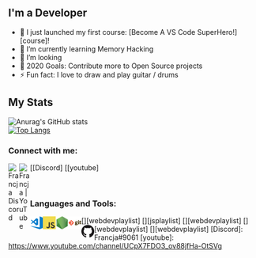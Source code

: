 ## I'm a Developer

- 🔭 I just launched my first course: [Become A VS Code SuperHero!][course]!
- 🌱 I’m currently learning Memory Hacking
- 👯 I’m looking 
- 🥅 2020 Goals: Contribute more to Open Source projects
- ⚡ Fun fact: I love to draw and play guitar / drums

## My Stats
![Anurag's GitHub stats](https://github-readme-stats.vercel.app/api?username=Francjatomarka&show_icons=true&theme=material-palenight)
<br />
[![Top Langs](https://github-readme-stats.vercel.app/api/top-langs/?username=Francjatomarka&layout=compact)](https://github.com/anuraghazra/github-readme-stats)

### Connect with me:

[<img align="left" alt="Francja Discord" width="22px" src="https://cdn.iconscout.com/icon/free/png-512/discord-3-569463.png" />[Discord]
[<img align="left" alt="Francja | YouTube" width="22px" src="https://cdn.jsdelivr.net/npm/simple-icons@v3/icons/youtube.svg" />[youtube]

<br />

### Languages and Tools:

[<img align="left" alt="Visual Studio Code" width="26px" src="https://raw.githubusercontent.com/github/explore/80688e429a7d4ef2fca1e82350fe8e3517d3494d/topics/visual-studio-code/visual-studio-code.png" />][webdevplaylist]
[<img align="left" alt="JavaScript" width="26px" src="https://raw.githubusercontent.com/github/explore/80688e429a7d4ef2fca1e82350fe8e3517d3494d/topics/javascript/javascript.png" />][jsplaylist]
[<img align="left" alt="Node.js" width="26px" src="https://raw.githubusercontent.com/github/explore/80688e429a7d4ef2fca1e82350fe8e3517d3494d/topics/nodejs/nodejs.png" />][webdevplaylist]
[<img align="left" alt="Git" width="26px" src="https://raw.githubusercontent.com/github/explore/80688e429a7d4ef2fca1e82350fe8e3517d3494d/topics/git/git.png" />][webdevplaylist]
[<img align="left" alt="GitHub" width="26px" src="https://raw.githubusercontent.com/github/explore/78df643247d429f6cc873026c0622819ad797942/topics/github/github.png" />][webdevplaylist]
[Discord]: Francja#9061
[youtube]: https://www.youtube.com/channel/UCpX7FDO3_ov88jfHa-OtSVg
